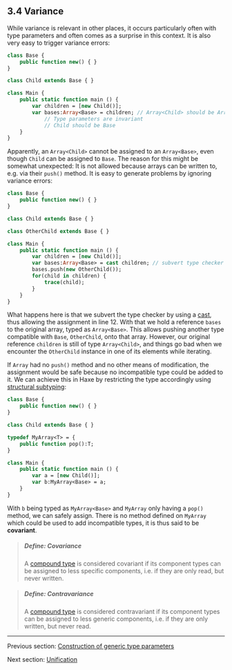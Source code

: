 ## 3.4 Variance

While variance is relevant in other places, it occurs particularly often with type parameters and often comes as a surprise in this context. It is also very easy to trigger variance errors:

```haxe
class Base {
	public function new() { }
}

class Child extends Base { }

class Main {
    public static function main () {
		var children = [new Child()];
		var bases:Array<Base> = children; // Array<Child> should be Array<Base>
			// Type parameters are invariant
			// Child should be Base
    }
}
```

Apparently, an `Array<Child>` cannot be assigned to an `Array<Base>`, even though `Child` can be assigned to `Base`. The reason for this might be somewhat unexpected: It is not allowed because arrays can be written to, e.g. via their `push()` method. It is easy to generate problems by ignoring variance errors:

```haxe
class Base {
	public function new() { }
}

class Child extends Base { }

class OtherChild extends Base { }

class Main {
    public static function main () {
		var children = [new Child()];
		var bases:Array<Base> = cast children; // subvert type checker
		bases.push(new OtherChild());
		for(child in children) {
			trace(child);
		}
    }
}
```

What happens here is that we subvert the type checker by using a [cast](5.22-cast.md), thus allowing the assignment in line 12. With that we hold a reference `bases` to the original array, typed as `Array<Base>`. This allows pushing another type compatible with `Base`, `OtherChild`, onto that array. However, our original reference `children` is still of type `Array<Child>`, and things go bad when we encounter the `OtherChild` instance in one of its elements while iterating.

If `Array` had no `push()` method and no other means of modification, the assignment would be safe because no incompatible type could be added to it. We can achieve this in Haxe by restricting the type accordingly using [structural subtyping](3.5.2-Structural_Subtyping.md):

```haxe
class Base {
	public function new() { }
}

class Child extends Base { }

typedef MyArray<T> = {
	public function pop():T;
}

class Main {
    public static function main () {
		var a = [new Child()];
		var b:MyArray<Base> = a;
    }
}
```

With `b` being typed as `MyArray<Base>` and `MyArray` only having a `pop()` method, we can safely assign. There is no method defined on `MyArray` which could be used to add incompatible types, it is thus said to be **covariant**.

> ##### Define: Covariance
>
> A [compound type](dictionary.md#compound-type) is considered covariant if its component types can be assigned to less specific components, i.e. if they are only read, but never written.


> ##### Define: Contravariance
>
> A [compound type](dictionary.md#compound-type) is considered contravariant if its component types can be assigned to less generic components, i.e. if they are only written, but never read.

---

Previous section: [Construction of generic type parameters](3.3.1-Construction_of_generic_type_parameters.md)

Next section: [Unification](3.5-Unification.md)